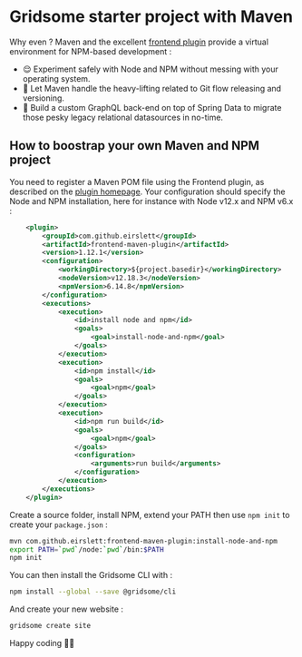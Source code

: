 # Gridsome starter project with Maven

Why even ? Maven and the excellent [frontend plugin](https://github.com/eirslett/frontend-maven-plugin) provide a virtual environment for NPM-based development : 
* :relieved: Experiment safely with Node and NPM without messing with your operating system.
* :muscle: Let Maven handle the heavy-lifting related to Git flow releasing and versioning.
* :rocket: Build a custom GraphQL back-end on top of Spring Data to migrate those pesky legacy relational datasources in no-time.

## How to boostrap your own Maven and NPM project

You need to register a Maven POM file using the Frontend plugin, as described on the [plugin homepage](https://github.com/eirslett/frontend-maven-plugin). Your configuration should specify the Node and NPM installation, here for instance with Node v12.x and NPM v6.x :

```xml
    <plugin>
        <groupId>com.github.eirslett</groupId>
        <artifactId>frontend-maven-plugin</artifactId>
        <version>1.12.1</version>
        <configuration>
            <workingDirectory>${project.basedir}</workingDirectory>
            <nodeVersion>v12.18.3</nodeVersion>
            <npmVersion>6.14.8</npmVersion>
        </configuration>
        <executions>
            <execution>
                <id>install node and npm</id>
                <goals>
                    <goal>install-node-and-npm</goal>
                </goals>
            </execution>
            <execution>
                <id>npm install</id>
                <goals>
                    <goal>npm</goal>
                </goals>
            </execution>
            <execution>
                <id>npm run build</id>
                <goals>
                    <goal>npm</goal>
                </goals>
                <configuration>
                    <arguments>run build</arguments>
                </configuration>
            </execution>
        </executions>
    </plugin>

```

Create a source folder, install NPM, extend your PATH then use ``npm init`` to create your ``package.json`` :

```bash
mvn com.github.eirslett:frontend-maven-plugin:install-node-and-npm
export PATH=`pwd`/node:`pwd`/bin:$PATH
npm init
```

You can then install the Gridsome CLI with :

```bash
npm install --global --save @gridsome/cli
```

And create your new website :
```bash
gridsome create site
```

Happy coding 🎉🙌

